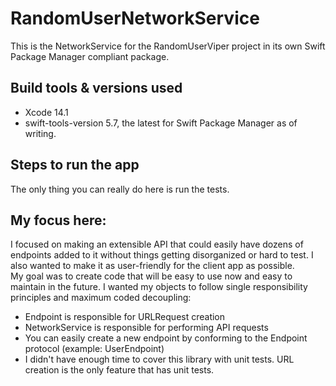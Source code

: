 # RandomUserNetworkService

This is the NetworkService for the RandomUserViper project in its own Swift Package Manager compliant package.

## Build tools & versions used
- Xcode 14.1
- swift-tools-version 5.7, the latest for Swift Package Manager as of writing.

## Steps to run the app
The only thing you can really do here is run the tests.  
## My focus here:
I focused on making an extensible API that could easily have dozens of endpoints added to it without things getting disorganized or hard to test.  I also wanted to make it as user-friendly for the client app as possible.  
My goal was to create code that will be easy to use now and easy to maintain in the future. 
I wanted my objects to follow single responsibility principles and maximum coded decoupling:
- Endpoint is responsible for URLRequest creation
- NetworkService is responsible for performing API requests
- You can easily create a new endpoint by conforming to the Endpoint protocol (example: UserEndpoint)
- I didn't have enough time to cover this library with unit tests. URL creation is the only feature that has unit tests. 
